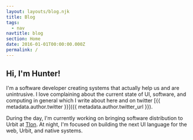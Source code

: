 ```yaml
---
layout: layouts/blog.njk
title: Blog
tags:
  - nav
navtitle: blog
section: Home
date: 2016-01-01T00:00:00.000Z
permalink: /
---
```


<article>

<h1 class="text-base">Hi, I'm Hunter!</h1>

I'm a software developer creating systems that actually help us and are unintrusive. I love complaining about the current state of UI, software, and computing in general which I write about here and on twitter [{{ metadata.author.twitter }}]({{ metadata.author.twitter_url }}).

During the day, I'm currently working on bringing software distribution to Urbit at [Tlon](https://tlon.io). At night, I'm focused on building the next UI language for the web, Urbit, and native systems.

</article>